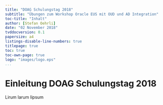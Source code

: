 ```yaml
---
title: "DOAG Schulungstag 2018"
subtitle: "Übungen zum Workshop Oracle EUS mit OUD und AD Integration"
toc-title: "Inhalt"
author: [Stefan Oehrli]
date: "02 November 2018"
tvddocversion: 0.1
papersize: a4 
listings-disable-line-numbers: true
titlepage: true
toc: true
toc-own-page: true
logo: "images/logo.eps"
...
```


# Einleitung DOAG Schulungstag 2018

Lirum larum lipsum
